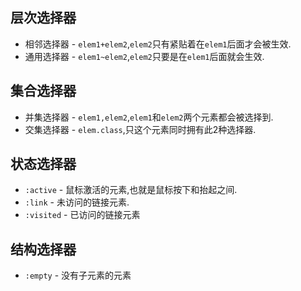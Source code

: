 ## 层次选择器

* 相邻选择器 - `elem1+elem2`,`elem2`只有紧贴着在`elem1`后面才会被生效.
* 通用选择器 - `elem1~elem2`,`elem2`只要是在`elem1`后面就会生效.

## 集合选择器

* 并集选择器 - `elem1,elem2`,`elem1`和`elem2`两个元素都会被选择到.
* 交集选择器 - `elem.class`,只这个元素同时拥有此2种选择器.

## 状态选择器

* `:active` - 鼠标激活的元素,也就是鼠标按下和抬起之间.
* `:link` - 未访问的链接元素.
* `:visited` - 已访问的链接元素

## 结构选择器
* `:empty` - 没有子元素的元素